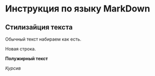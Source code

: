 # Инструкция по языку MarkDown

## Стилизайция текста
Обычный текст набираем как есть.

Новая строка.

**Полужирный текст**

*Курсив* 